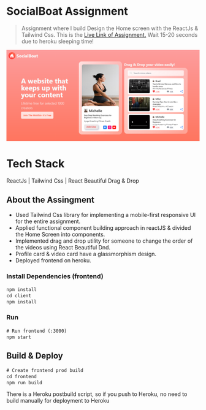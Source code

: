 # SocialBoat Assignment

> Assignment where I build Design the Home screen with the ReactJs & Tailwind Css.
This is the [Live Link of Assignment.](https://socialboatassignment.herokuapp.com/)
Wait 15-20 seconds due to heroku sleeping time!

![screenshot](https://github.com/itsakhilrana/SocialBoat-Assignment/blob/master/src/assets/SocialBoatAssignment.png)
# Tech Stack
ReactJs | Tailwind Css | React Beautiful Drag & Drop
## About the Assingment

- Used Tailwind Css library for implementing a mobile-first responsive UI for the entire assignment.
- Applied functional component building approach in reactJS & divided the Home Screen into components.
- Implemented drag and drop utility for someone to change the order of the videos using React Beautiful Dnd.
- Profile card & video card have a glassmorphism design.
- Deployed frontend on heroku.


### Install Dependencies (frontend)

```
npm install
cd client
npm install
```

### Run

```
# Run frontend (:3000)
npm start

```

## Build & Deploy

```
# Create frontend prod build
cd frontend
npm run build
```

There is a Heroku postbuild script, so if you push to Heroku, no need to build manually for deployment to Heroku